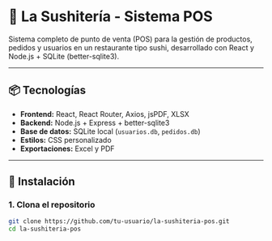 # 🍣 La Sushitería - Sistema POS

Sistema completo de punto de venta (POS) para la gestión de productos, pedidos y usuarios en un restaurante tipo sushi, desarrollado con React y Node.js + SQLite (better-sqlite3).

---

## 📦 Tecnologías

- **Frontend:** React, React Router, Axios, jsPDF, XLSX
- **Backend:** Node.js + Express + better-sqlite3
- **Base de datos:** SQLite local (`usuarios.db`, `pedidos.db`)
- **Estilos:** CSS personalizado
- **Exportaciones:** Excel y PDF

---

## 🚀 Instalación

### 1. Clona el repositorio

```bash
git clone https://github.com/tu-usuario/la-sushiteria-pos.git
cd la-sushiteria-pos
